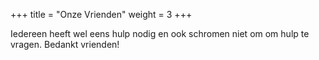 +++
title = "Onze Vrienden"
weight = 3
+++

Iedereen heeft wel eens hulp nodig en ook schromen niet om om hulp te vragen. Bedankt vrienden!